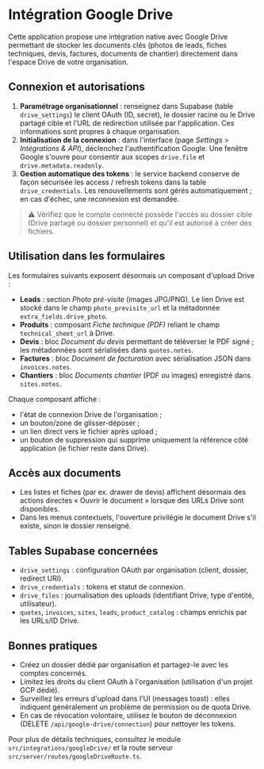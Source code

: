 # Intégration Google Drive

Cette application propose une intégration native avec Google Drive permettant de stocker les documents clés (photos de leads, fiches techniques, devis, factures, documents de chantier) directement dans l'espace Drive de votre organisation.

## Connexion et autorisations

1. **Paramétrage organisationnel** : renseignez dans Supabase (table `drive_settings`) le client OAuth (ID, secret), le dossier racine ou le Drive partagé cible et l'URL de redirection utilisée par l'application. Ces informations sont propres à chaque organisation.
2. **Initialisation de la connexion** : dans l'interface (page *Settings* > *Intégrations & API*), déclenchez l'authentification Google. Une fenêtre Google s'ouvre pour consentir aux scopes `drive.file` et `drive.metadata.readonly`.
3. **Gestion automatique des tokens** : le service backend conserve de façon sécurisée les access / refresh tokens dans la table `drive_credentials`. Les renouvellements sont gérés automatiquement ; en cas d'échec, une reconnexion est demandée.

> ⚠️ Vérifiez que le compte connecté possède l'accès au dossier cible (Drive partagé ou dossier personnel) et qu'il est autorisé à créer des fichiers.

## Utilisation dans les formulaires

Les formulaires suivants exposent désormais un composant d'upload Drive :

- **Leads** : section *Photo pré-visite* (images JPG/PNG). Le lien Drive est stocké dans le champ `photo_previsite_url` et la métadonnée `extra_fields.drive_photo`.
- **Produits** : composant *Fiche technique (PDF)* reliant le champ `technical_sheet_url` à Drive.
- **Devis** : bloc *Document du devis* permettant de téléverser le PDF signé ; les métadonnées sont sérialisées dans `quotes.notes`.
- **Factures** : bloc *Document de facturation* avec sérialisation JSON dans `invoices.notes`.
- **Chantiers** : bloc *Documents chantier* (PDF ou images) enregistré dans `sites.notes`.

Chaque composant affiche :

- l'état de connexion Drive de l'organisation ;
- un bouton/zone de glisser-déposer ;
- un lien direct vers le fichier après upload ;
- un bouton de suppression qui supprime uniquement la référence côté application (le fichier reste dans Drive).

## Accès aux documents

- Les listes et fiches (par ex. drawer de devis) affichent désormais des actions directes « Ouvrir le document » lorsque des URLs Drive sont disponibles.
- Dans les menus contextuels, l'ouverture privilégie le document Drive s'il existe, sinon le dossier renseigné.

## Tables Supabase concernées

- `drive_settings` : configuration OAuth par organisation (client, dossier, redirect URI).
- `drive_credentials` : tokens et statut de connexion.
- `drive_files` : journalisation des uploads (identifiant Drive, type d'entité, utilisateur).
- `quotes`, `invoices`, `sites`, `leads`, `product_catalog` : champs enrichis par les URLs/ID Drive.

## Bonnes pratiques

- Créez un dossier dédié par organisation et partagez-le avec les comptes concernés.
- Limitez les droits du client OAuth à l'organisation (utilisation d'un projet GCP dédié).
- Surveillez les erreurs d'upload dans l'UI (messages toast) : elles indiquent généralement un problème de permission ou de quota Drive.
- En cas de révocation volontaire, utilisez le bouton de déconnexion (DELETE `/api/google-drive/connection`) pour nettoyer les tokens.

Pour plus de détails techniques, consultez le module `src/integrations/googleDrive/` et la route serveur `src/server/routes/googleDriveRoute.ts`.
